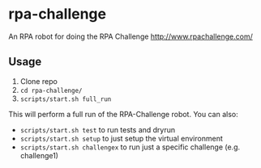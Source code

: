 # rpa-challenge
An RPA robot for doing the RPA Challenge http://www.rpachallenge.com/

## Usage
1. Clone repo
2. `cd rpa-challenge/`
3. `scripts/start.sh full_run`

This will perform a full run of the RPA-Challenge robot.
You can also:
* `scripts/start.sh test` to run tests and dryrun
* `scripts/start.sh setup` to just setup the virtual environment
* `scripts/start.sh challengex` to run just a specific challenge (e.g. challenge1)